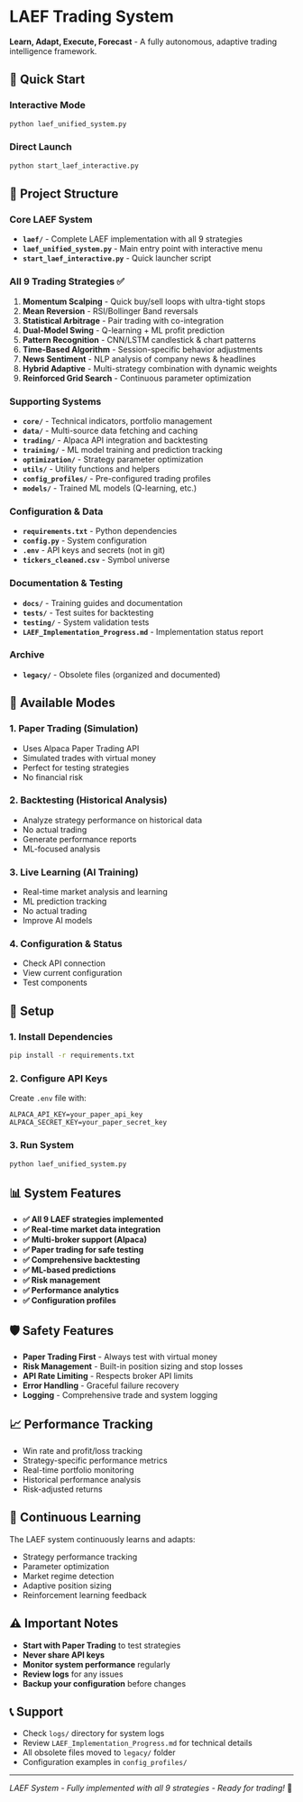 # LAEF Trading System

**Learn, Adapt, Execute, Forecast** - A fully autonomous, adaptive trading intelligence framework.

## 🚀 Quick Start

### Interactive Mode
```bash
python laef_unified_system.py
```

### Direct Launch
```bash
python start_laef_interactive.py
```

## 📁 Project Structure

### Core LAEF System
- **`laef/`** - Complete LAEF implementation with all 9 strategies
- **`laef_unified_system.py`** - Main entry point with interactive menu
- **`start_laef_interactive.py`** - Quick launcher script

### All 9 Trading Strategies ✅
1. **Momentum Scalping** - Quick buy/sell loops with ultra-tight stops
2. **Mean Reversion** - RSI/Bollinger Band reversals
3. **Statistical Arbitrage** - Pair trading with co-integration
4. **Dual-Model Swing** - Q-learning + ML profit prediction
5. **Pattern Recognition** - CNN/LSTM candlestick & chart patterns
6. **Time-Based Algorithm** - Session-specific behavior adjustments
7. **News Sentiment** - NLP analysis of company news & headlines
8. **Hybrid Adaptive** - Multi-strategy combination with dynamic weights
9. **Reinforced Grid Search** - Continuous parameter optimization

### Supporting Systems
- **`core/`** - Technical indicators, portfolio management
- **`data/`** - Multi-source data fetching and caching
- **`trading/`** - Alpaca API integration and backtesting
- **`training/`** - ML model training and prediction tracking
- **`optimization/`** - Strategy parameter optimization
- **`utils/`** - Utility functions and helpers
- **`config_profiles/`** - Pre-configured trading profiles
- **`models/`** - Trained ML models (Q-learning, etc.)

### Configuration & Data
- **`requirements.txt`** - Python dependencies
- **`config.py`** - System configuration
- **`.env`** - API keys and secrets (not in git)
- **`tickers_cleaned.csv`** - Symbol universe

### Documentation & Testing
- **`docs/`** - Training guides and documentation
- **`tests/`** - Test suites for backtesting
- **`testing/`** - System validation tests
- **`LAEF_Implementation_Progress.md`** - Implementation status report

### Archive
- **`legacy/`** - Obsolete files (organized and documented)

## 🎯 Available Modes

### 1. Paper Trading (Simulation)
- Uses Alpaca Paper Trading API
- Simulated trades with virtual money
- Perfect for testing strategies
- No financial risk

### 2. Backtesting (Historical Analysis)
- Analyze strategy performance on historical data
- No actual trading
- Generate performance reports
- ML-focused analysis

### 3. Live Learning (AI Training)
- Real-time market analysis and learning
- ML prediction tracking
- No actual trading
- Improve AI models

### 4. Configuration & Status
- Check API connection
- View current configuration
- Test components

## 🔧 Setup

### 1. Install Dependencies
```bash
pip install -r requirements.txt
```

### 2. Configure API Keys
Create `.env` file with:
```
ALPACA_API_KEY=your_paper_api_key
ALPACA_SECRET_KEY=your_paper_secret_key
```

### 3. Run System
```bash
python laef_unified_system.py
```

## 📊 System Features

- **✅ All 9 LAEF strategies implemented**
- **✅ Real-time market data integration**
- **✅ Multi-broker support (Alpaca)**
- **✅ Paper trading for safe testing**
- **✅ Comprehensive backtesting**
- **✅ ML-based predictions**
- **✅ Risk management**
- **✅ Performance analytics**
- **✅ Configuration profiles**

## 🛡️ Safety Features

- **Paper Trading First** - Always test with virtual money
- **Risk Management** - Built-in position sizing and stop losses
- **API Rate Limiting** - Respects broker API limits
- **Error Handling** - Graceful failure recovery
- **Logging** - Comprehensive trade and system logging

## 📈 Performance Tracking

- Win rate and profit/loss tracking
- Strategy-specific performance metrics
- Real-time portfolio monitoring
- Historical performance analysis
- Risk-adjusted returns

## 🔄 Continuous Learning

The LAEF system continuously learns and adapts:
- Strategy performance tracking
- Parameter optimization
- Market regime detection
- Adaptive position sizing
- Reinforcement learning feedback

## ⚠️ Important Notes

- **Start with Paper Trading** to test strategies
- **Never share API keys**
- **Monitor system performance** regularly
- **Review logs** for any issues
- **Backup your configuration** before changes

## 📞 Support

- Check `logs/` directory for system logs
- Review `LAEF_Implementation_Progress.md` for technical details
- All obsolete files moved to `legacy/` folder
- Configuration examples in `config_profiles/`

---

*LAEF System - Fully implemented with all 9 strategies - Ready for trading!* 🚀